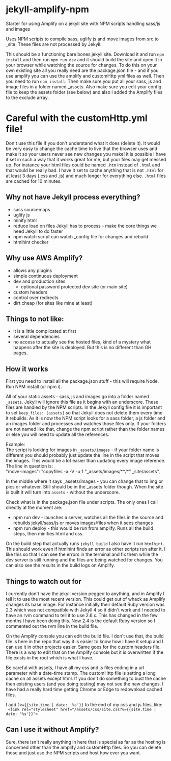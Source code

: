 # jekyll-amplify-npm
Starter for using Amplify on a jekyll site with NPM scripts handling sass/js and images

Uses NPM scripts to compile sass, uglify js and move images from src to _site. These files are not processed by Jekyll.

This should be a functioning bare bones jekyll site. Download it and run `npm install` and then run `npm run dev` and it should build the site and open it in your browser while watching the source for changes. To do this on your own existing site all you really need are the package.json file - and if you use amplify you can use the amplify and customHttp yml files as well. Then you need to run `npm install`. Then make sure you put all your sass, js and image files in a folder named _assets. Also make sure you edit your config file to keep the assets folder (see below) and also I added the Amplify files to the exclude array. 

# Careful with the customHttp.yml file! 

Don't use this file if you don't understand what it does (delete it). It would be very easy to change the cache time to live that the browser uses and make it so your users never see new changes you make! it is possible I have it set in such a way that it works great for me, but your files may get messed up. For instance your html files could be named `.htm` instead of `.html` and that would be really bad. I have it set to cache anything that is not `.html` for at least 3 days (.css and .js) and much longer for everything else. `.html` files are cached for 10 minutes.

## Why not have Jekyll process everything?

- sass sourcemaps
- uglify js
- minify html
- reduce load on files Jekyll has to process - make the core things we need Jekyll to do faster
- npm watch script can watch _config file for changes and rebuild
- htmlhint checker

## Why use AWS Amplify? 

- allows any plugins
- simple continuous deployment
- dev and production sites
    - optional password protected dev site (or main site)
- custom headers
- control over redirects
- dirt cheap (for sites like mine at least)

## Things to not like:

- it is a little complicated at first
- several dependencies
- no access to actually see the hosted files, kind of a mystery what happens after the site is deployed. But this is no different than GH pages.

## How it works

First you need to install all the package.json stuff - this will require Node. Run NPM install (or npm i).

All of your static assets - sass, js and images go into a folder named `_assets`. Jekyll will ignore this file as it begins with an underscore. These files are handled by the NPM scripts. In the Jekyll config file it is important to set `keep_files: [assets]` so that Jekyll does not delete them every time it rebuilds. As it is now the NPM script looks for a sass folder, a js folder and an images folder and processes and watches those files only. If your folders are not named like that, change the npm script rather than the folder names or else you will need to update all the references.  

Example:  
The script is looking for images in `_assets/images` - if your folder name is different you should probably just update the line in the script that moves the images. This would be a lot easier than updating every image reference. The line in question is:  
"move-images": "copyfiles -a -V -u 1 \"_assets/images/**/*\" _site/assets",

In the middle where it says _assets/images - you can change that to img or pics or whatever. Still should be in the _assets folder though. When the site is built it will turn into `assets` - without the underscore.

Check what is in the package.json file under scripts. The only ones I call directly at the moment are:

- npm run dev - launches a server, watches all the files in the source and rebuilds jekyll/sass/js or moves images/files when it sees changes
- npm run deploy - this would be run from amplify. Runs all the build steps, then minifies html and css.

On the build step that actually runs `jekyll build` I also have it run `htmlhint`. This should work even if htmlhint finds an error as other scripts run after it. I like this so that I can see the errors in the terminal and fix them while the dev server is still running and the files are being watched for changes. You can also see the results in the build logs on Amplify.

## Things to watch out for

I currently don't have the jekyll version pegged to anything, and in Amplify I tell it to use the most recent version. This could get out of whack as Amplify changes its base image. For instance initially their default Ruby version was 2.3 which was not compatible with Jekyll 4 so it didn't work and I needed to have an rvm command to tell it to use 2.6.x. This has changed in the few months I have been doing this. Now 2.4 is the default Ruby version so I commented out the rvm line in the build file.

On the Amplify console you can edit the build file. I don't use that, the build file is here in the repo that way it is easier to know how I have it setup and I can use it in other projects easier. Same goes for the custom headers file. There is a way to edit that on the Amplify console but it is overwritten if the file exists in the root which is what I have.

Be careful with assets, I have all my css and js files ending in a url parameter with a date-time stamp. The customHttp file is setting a long cache on all assets except html. If you don't do something to bust the cache then existing users (and you doing testing) may not see the new changes. I have had a really hard time getting Chrome or Edge to redownload cached files. 

I add `?v={{site.time | date: '%s'}}` to the end of my css and js files, like:  
` <link rel="stylesheet" href="/assets/css/site.css?v={{site.time | date: '%s'}}">`

## Can I use it without Amplify?

Sure, there isn't really anything in here that is special as far as the hosting is concerned other than the amplify and customHttp files. So you can delete those and just use the NPM scripts and host how ever you want.

